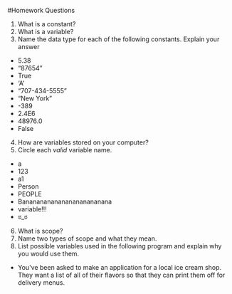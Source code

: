 #Homework Questions

1. What is a constant? 
2. What is a variable?
3.	Name the data type for each of the following constants. Explain your answer
  *	5.38
  *	“87654”
  *	True
  *	‘A’
  *	“707-434-5555”
  *	“New York”
  *	-389
  *	2.4E6
  *	48976.0
  *	False
4. How are variables stored on your computer?
5. Circle each *valid* variable name.
  * a
  * 123
  * a1
  * Person
  * PEOPLE
  * Banananananananananananana
  * variable!!!
  * ಠ_ಠ
6. What is scope?
7. Name two types of scope and what they mean.
8. List possible variables used in the following program and explain why you would use them.
  * You've been asked to make an application for a local ice cream shop. They want a list of all of their flavors so that they can print them off for delivery menus.
  

